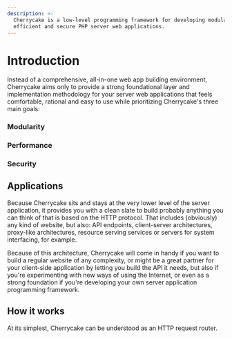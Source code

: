 ```yaml
---
description: >-
  Cherrycake is a low-level programming framework for developing modular,
  efficient and secure PHP server web applications.
---
```


# Introduction

Instead of a comprehensive, all-in-one web app building environment, Cherrycake aims only to provide a strong foundational layer and implementation methodology for your server web applications that feels comfortable, rational and easy to use while prioritizing Cherrycake's three main goals:

### Modularity



### Performance

### Security

## Applications

Because Cherrycake sits and stays at the very lower level of the server application, it provides you with a clean slate to build probably anything you can think of that is based on the HTTP protocol. That includes \(obviously\) any kind of website, but also: API endpoints, client-server architectures, proxy-like architectures, resource serving services or servers for system interfacing, for example.

Because of this architecture, Cherrycake will come in handy if you want to build a regular website of any complexity, or might be a great partner for your client-side application by letting you build the API it needs, but also if you're experimenting with new ways of using the Internet, or even as a strong foundation if you're developing your own server application programming framework.

## How it works

At its simplest, Cherrycake can be understood as an HTTP request router.



